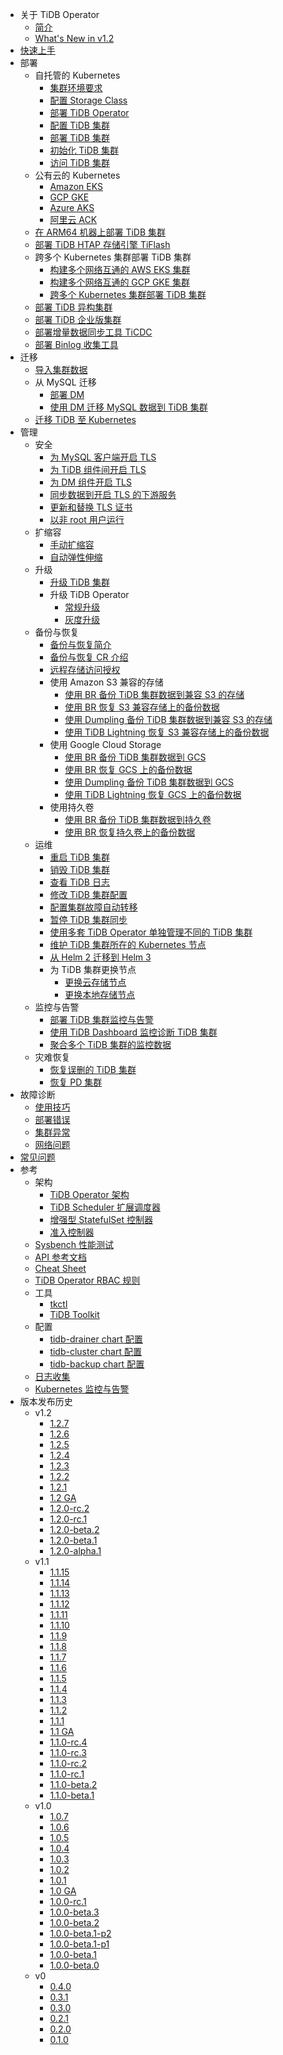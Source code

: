 <!-- markdownlint-disable MD007 -->
<!-- markdownlint-disable MD041 -->

- 关于 TiDB Operator
  - [简介](tidb-operator-overview.md)
  - [What's New in v1.2](whats-new-in-v1.2.md)
- [快速上手](get-started.md)
- 部署
  - 自托管的 Kubernetes
    - [集群环境要求](prerequisites.md)
    - [配置 Storage Class](configure-storage-class.md)
    - [部署 TiDB Operator](deploy-tidb-operator.md)
    - [配置 TiDB 集群](configure-a-tidb-cluster.md)
    - [部署 TiDB 集群](deploy-on-general-kubernetes.md)
    - [初始化 TiDB 集群](initialize-a-cluster.md)
    - [访问 TiDB 集群](access-tidb.md)
  - 公有云的 Kubernetes
    - [Amazon EKS](deploy-on-aws-eks.md)
    - [GCP GKE](deploy-on-gcp-gke.md)
    - [Azure AKS](deploy-on-azure-aks.md)
    - [阿里云 ACK](deploy-on-alibaba-cloud.md)
  - [在 ARM64 机器上部署 TiDB 集群](deploy-cluster-on-arm64.md)
  - [部署 TiDB HTAP 存储引擎 TiFlash](deploy-tiflash.md)
  - 跨多个 Kubernetes 集群部署 TiDB 集群
    - [构建多个网络互通的 AWS EKS 集群](build-multi-aws-eks.md)
    - [构建多个网络互通的 GCP GKE 集群](build-multi-gcp-gke.md)
    - [跨多个 Kubernetes 集群部署 TiDB 集群](deploy-tidb-cluster-across-multiple-kubernetes.md)
  - [部署 TiDB 异构集群](deploy-heterogeneous-tidb-cluster.md)
  - [部署 TiDB 企业版集群](deploy-tidb-enterprise-edition.md)
  - [部署增量数据同步工具 TiCDC](deploy-ticdc.md)
  - [部署 Binlog 收集工具](deploy-tidb-binlog.md)
- 迁移
  - [导入集群数据](restore-data-using-tidb-lightning.md)
  - 从 MySQL 迁移
    - [部署 DM](deploy-tidb-dm.md)
    - [使用 DM 迁移 MySQL 数据到 TiDB 集群](use-tidb-dm.md)
  - [迁移 TiDB 至 Kubernetes](migrate-tidb-to-kubernetes.md)
- 管理
  - 安全
    - [为 MySQL 客户端开启 TLS](enable-tls-for-mysql-client.md)
    - [为 TiDB 组件间开启 TLS](enable-tls-between-components.md)
    - [为 DM 组件开启 TLS](enable-tls-for-dm.md)
    - [同步数据到开启 TLS 的下游服务](enable-tls-for-ticdc-sink.md)
    - [更新和替换 TLS 证书](renew-tls-certificate.md)
    - [以非 root 用户运行](containers-run-as-non-root-user.md)
  - 扩缩容
    - [手动扩缩容](scale-a-tidb-cluster.md)
    - [自动弹性伸缩](enable-tidb-cluster-auto-scaling.md)
  - 升级
    - [升级 TiDB 集群](upgrade-a-tidb-cluster.md)
    - 升级 TiDB Operator
      - [常规升级](upgrade-tidb-operator.md)
      - [灰度升级](canary-upgrade-tidb-operator.md)
  - 备份与恢复
    - [备份与恢复简介](backup-restore-overview.md)
    - [备份与恢复 CR 介绍](backup-restore-cr.md)
    - [远程存储访问授权](grant-permissions-to-remote-storage.md)
    - 使用 Amazon S3 兼容的存储
      - [使用 BR 备份 TiDB 集群数据到兼容 S3 的存储](backup-to-aws-s3-using-br.md)
      - [使用 BR 恢复 S3 兼容存储上的备份数据](restore-from-aws-s3-using-br.md)
      - [使用 Dumpling 备份 TiDB 集群数据到兼容 S3 的存储](backup-to-s3.md)
      - [使用 TiDB Lightning 恢复 S3 兼容存储上的备份数据](restore-from-s3.md)
    - 使用 Google Cloud Storage
      - [使用 BR 备份 TiDB 集群数据到 GCS](backup-to-gcs-using-br.md)
      - [使用 BR 恢复 GCS 上的备份数据](restore-from-gcs-using-br.md)
      - [使用 Dumpling 备份 TiDB 集群数据到 GCS](backup-to-gcs.md)
      - [使用 TiDB Lightning 恢复 GCS 上的备份数据](restore-from-gcs.md)
    - 使用持久卷
      - [使用 BR 备份 TiDB 集群数据到持久卷](backup-to-pv-using-br.md)
      - [使用 BR 恢复持久卷上的备份数据](restore-from-pv-using-br.md)
  - 运维
    - [重启 TiDB 集群](restart-a-tidb-cluster.md)
    - [销毁 TiDB 集群](destroy-a-tidb-cluster.md)
    - [查看 TiDB 日志](view-logs.md)
    - [修改 TiDB 集群配置](modify-tidb-configuration.md)
    - [配置集群故障自动转移](use-auto-failover.md)
    - [暂停 TiDB 集群同步](pause-sync-of-tidb-cluster.md)
    - [使用多套 TiDB Operator 单独管理不同的 TiDB 集群](deploy-multiple-tidb-operator.md)
    - [维护 TiDB 集群所在的 Kubernetes 节点](maintain-a-kubernetes-node.md)
    - [从 Helm 2 迁移到 Helm 3](migrate-to-helm3.md)
    - 为 TiDB 集群更换节点
        - [更换云存储节点](replace-nodes-for-cloud-disk.md)
        - [更换本地存储节点](replace-nodes-for-local-disk.md)
  - 监控与告警
    - [部署 TiDB 集群监控与告警](monitor-a-tidb-cluster.md)
    - [使用 TiDB Dashboard 监控诊断 TiDB 集群](access-dashboard.md)
    - [聚合多个 TiDB 集群的监控数据](aggregate-multiple-cluster-monitor-data.md)
  - 灾难恢复
    - [恢复误删的 TiDB 集群](recover-deleted-cluster.md)
    - [恢复 PD 集群](pd-recover.md)
- 故障诊断
  - [使用技巧](tips.md)
  - [部署错误](deploy-failures.md)
  - [集群异常](exceptions.md)
  - [网络问题](network-issues.md)
- [常见问题](faq.md)
- 参考
  - 架构
    - [TiDB Operator 架构](architecture.md)
    - [TiDB Scheduler 扩展调度器](tidb-scheduler.md)
    - [增强型 StatefulSet 控制器](advanced-statefulset.md)
    - [准入控制器](enable-admission-webhook.md)
  - [Sysbench 性能测试](benchmark-sysbench.md)
  - [API 参考文档](https://github.com/pingcap/tidb-operator/blob/master/docs/api-references/docs.md)
  - [Cheat Sheet](cheat-sheet.md)
  - [TiDB Operator RBAC 规则](tidb-operator-rbac.md)
  - 工具
    - [tkctl](use-tkctl.md)
    - [TiDB Toolkit](tidb-toolkit.md)
  - 配置
    - [tidb-drainer chart 配置](configure-tidb-binlog-drainer.md)
    - [tidb-cluster chart 配置](tidb-cluster-chart-config.md)
    - [tidb-backup chart 配置](configure-backup.md)
  - [日志收集](logs-collection.md)
  - [Kubernetes 监控与告警](monitor-kubernetes.md)
- 版本发布历史
  - v1.2
    - [1.2.7](releases/release-1.2.7.md)
    - [1.2.6](releases/release-1.2.6.md)
    - [1.2.5](releases/release-1.2.5.md)
    - [1.2.4](releases/release-1.2.4.md)
    - [1.2.3](releases/release-1.2.3.md)
    - [1.2.2](releases/release-1.2.2.md)
    - [1.2.1](releases/release-1.2.1.md)
    - [1.2 GA](releases/release-1.2.0.md)
    - [1.2.0-rc.2](releases/release-1.2.0-rc.2.md)
    - [1.2.0-rc.1](releases/release-1.2.0-rc.1.md)
    - [1.2.0-beta.2](releases/release-1.2.0-beta.2.md)
    - [1.2.0-beta.1](releases/release-1.2.0-beta.1.md)
    - [1.2.0-alpha.1](releases/release-1.2.0-alpha.1.md)
  - v1.1
    - [1.1.15](releases/release-1.1.15.md)
    - [1.1.14](releases/release-1.1.14.md)
    - [1.1.13](releases/release-1.1.13.md)
    - [1.1.12](releases/release-1.1.12.md)
    - [1.1.11](releases/release-1.1.11.md)
    - [1.1.10](releases/release-1.1.10.md)
    - [1.1.9](releases/release-1.1.9.md)
    - [1.1.8](releases/release-1.1.8.md)
    - [1.1.7](releases/release-1.1.7.md)
    - [1.1.6](releases/release-1.1.6.md)
    - [1.1.5](releases/release-1.1.5.md)
    - [1.1.4](releases/release-1.1.4.md)
    - [1.1.3](releases/release-1.1.3.md)
    - [1.1.2](releases/release-1.1.2.md)
    - [1.1.1](releases/release-1.1.1.md)
    - [1.1 GA](releases/release-1.1-ga.md)
    - [1.1.0-rc.4](releases/release-1.1.0-rc.4.md)
    - [1.1.0-rc.3](releases/release-1.1.0-rc.3.md)
    - [1.1.0-rc.2](releases/release-1.1.0-rc.2.md)
    - [1.1.0-rc.1](releases/release-1.1.0-rc.1.md)
    - [1.1.0-beta.2](releases/release-1.1.0-beta.2.md)
    - [1.1.0-beta.1](releases/release-1.1.0-beta.1.md)
  - v1.0
    - [1.0.7](releases/release-1.0.7.md)
    - [1.0.6](releases/release-1.0.6.md)
    - [1.0.5](releases/release-1.0.5.md)
    - [1.0.4](releases/release-1.0.4.md)
    - [1.0.3](releases/release-1.0.3.md)
    - [1.0.2](releases/release-1.0.2.md)
    - [1.0.1](releases/release-1.0.1.md)
    - [1.0 GA](releases/release-1.0-ga.md)
    - [1.0.0-rc.1](releases/release-1.0.0-rc.1.md)
    - [1.0.0-beta.3](releases/release-1.0.0-beta.3.md)
    - [1.0.0-beta.2](releases/release-1.0.0-beta.2.md)
    - [1.0.0-beta.1-p2](releases/release-1.0.0-beta.1-p2.md)
    - [1.0.0-beta.1-p1](releases/release-1.0.0-beta.1-p1.md)
    - [1.0.0-beta.1](releases/release-1.0.0-beta.1.md)
    - [1.0.0-beta.0](releases/release-1.0.0-beta.0.md)
  - v0
    - [0.4.0](releases/release-0.4.0.md)
    - [0.3.1](releases/release-0.3.1.md)
    - [0.3.0](releases/release-0.3.0.md)
    - [0.2.1](releases/release-0.2.1.md)
    - [0.2.0](releases/release-0.2.0.md)
    - [0.1.0](releases/release-0.1.0.md)
